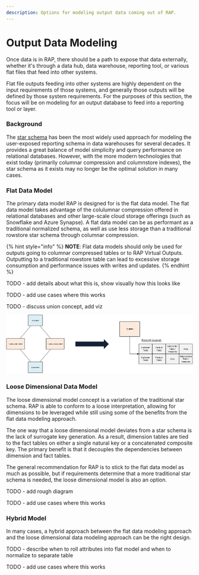 ```yaml
---
description: Options for modeling output data coming out of RAP.
---
```


# Output Data Modeling

Once data is in RAP, there should be a path to expose that data externally, whether it's through a data hub, data warehouse, reporting tool, or various flat files that feed into other systems.

Flat file outputs feeding into other systems are highly dependent on the input requirements of those systems, and generally those outputs will be defined by those system requirements.  For the purposes of this section, the focus will be on modeling for an output database to feed into a reporting tool or layer.

### Background

The [star schema](https://www.kimballgroup.com/data-warehouse-business-intelligence-resources/kimball-techniques/dimensional-modeling-techniques/) has been the most widely used approach for modeling the user-exposed reporting schema in data warehouses for several decades.  It provides a great balance of model simplicity and query performance on relational databases.  However, with the more modern technologies that exist today \(primarily columnar compression and columnstore indexes\), the star schema as it exists may no longer be the optimal solution in many cases.

### Flat Data Model

The primary data model RAP is designed for is the flat data model.  The flat data model takes advantage of the colulumnar compression offered in relational databases and other large-scale cloud storage offerings \(such as Snowflake and Azure Synapse\).  A flat data model can be as performant as a traditional normalized schema, as well as use less storage than a traditional rowstore star schema through columnar compression.

{% hint style="info" %}
**NOTE**:  Flat data models should only be used for outputs going to columnar compressed tables or to RAP Virtual Outputs.  Outputting to a traditional rowstore table can lead to excessive storage consumption and performance issues with writes and updates.
{% endhint %}

TODO - add details about what this is, show visually how this looks like

TODO - add use cases where this works

TODO - discuss union concept, add viz

![An example of a star schema collapsed into a single flat table.](../.gitbook/assets/image%20%28259%29.png)

### 

### Loose Dimensional Data Model

The loose dimensional model concept is a variation of the traditional star schema.  RAP is able to conform to a loose interpretation, allowing for dimensions to be leveraged while still using some of the benefits from the flat data modeling approach.

The one way that a loose dimensional model deviates from a star schema is the lack of surrogate key generation.  As a result, dimension tables are tied to the fact tables on either a single natural key or a concatenated composite key.  The primary benefit is that it decouples the dependencies between dimension and fact tables.

The general recommendation for RAP is to stick to the flat data model as much as possible, but if requirements determine that a more traditional star schema is needed, the loose dimensional model is also an option.

TODO - add rough diagram

TODO - add use cases where this works

### Hybrid Model

In many cases, a hybrid approach between the flat data modeling approach and the loose dimensional data modeling approach can be the right design.

TODO - describe when to roll attributes into flat model and when to normalize to separate table

TODO - add use cases where this works

